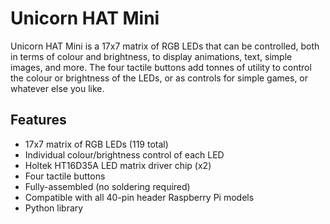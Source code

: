 <!--
---
name: Unicorn HAT Mini
class: board
type: led
formfactor: phat
manufacturer: Pimoroni
description: 17x7 RGB LED Matrix
url: https://shop.pimoroni.com/products/unicorn-hat-mini
github: https://github.com/pimoroni/unicornhatmini-python
buy: https://shop.pimoroni.com/products/unicorn-hat-mini
image: 'pimoroni-unicorn-hat-mini.png'
pincount: 40
eeprom: no
power:
  '1':
  '2':
ground:
  '6':
  '9':
  '14':
  '20':
  '25':
  '30':
  '34':
  '39':
pin:
  '19':
    mode: spi
  '23':
    mode: spi
  '24':
    mode: spi
  '26':
    mode: spi
  '29':
    name: Button A
  '31':
    name: Button B
  '36':
    name: Button X
  '38':
    name: Button Y

-->
# Unicorn HAT Mini

Unicorn HAT Mini is a 17x7 matrix of RGB LEDs that can be controlled, both in terms of colour and brightness, to display animations, text, simple images, and more. The four tactile buttons add tonnes of utility to control the colour or brightness of the LEDs, or as controls for simple games, or whatever else you like.

## Features

* 17x7 matrix of RGB LEDs (119 total)
* Individual colour/brightness control of each LED
* Holtek HT16D35A LED matrix driver chip (x2)
* Four tactile buttons
* Fully-assembled (no soldering required)
* Compatible with all 40-pin header Raspberry Pi models
* Python library


